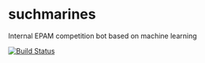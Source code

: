 suchmarines
===========

Internal EPAM competition bot based on machine learning


[![Build Status](https://travis-ci.org/WonderBeat/suchmarines.svg?branch=master)](https://travis-ci.org/WonderBeat/suchmarines)
